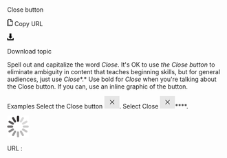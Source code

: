 # 

Close button

![Copy URL](media/close-button/Copy.png)
Copy URL

![Download](media/close-button/Download.png)

Download topic

Spell out and capitalize the word *Close*. It's OK to use *the* *Close* *button* to eliminate ambiguity in content that teaches beginning skills, but for general audiences, just use *Close**.* Use bold for *Close* when you're talking about the Close button. If you can, use an inline graphic of the button.

Examples
Select the Close button ![](media/close-button/1581618122.png).
Select Close ![](media/close-button/518967462.png)****.

![In progress](media/close-button/activity-large.gif)

URL :
